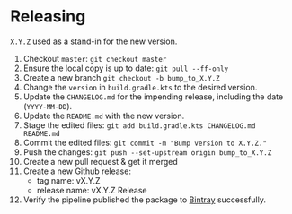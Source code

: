 Releasing
========

`X.Y.Z` used as a stand-in for the new version.

1. Checkout `master`: `git checkout master`
1. Ensure the local copy is up to date: `git pull --ff-only`
1. Create a new branch `git checkout -b bump_to_X.Y.Z`
1. Change the `version` in `build.gradle.kts` to the desired version.
1. Update the `CHANGELOG.md` for the impending release, including the date (`YYYY-MM-DD`).
1. Update the `README.md` with the new version.
1. Stage the edited files: `git add build.gradle.kts CHANGELOG.md README.md`
1. Commit the edited files: `git commit -m "Bump version to X.Y.Z."`
1. Push the changes: `git push --set-upstream origin bump_to_X.Y.Z`
1. Create a new pull request & get it merged
1. Create a new Github release:
    * tag name: vX.Y.Z
    * release name: vX.Y.Z Release
1. Verify the pipeline published the package to [Bintray][bintray] successfully.

[bintray]: https://bintray.com/plannigan/com.hypercubetools/ 
